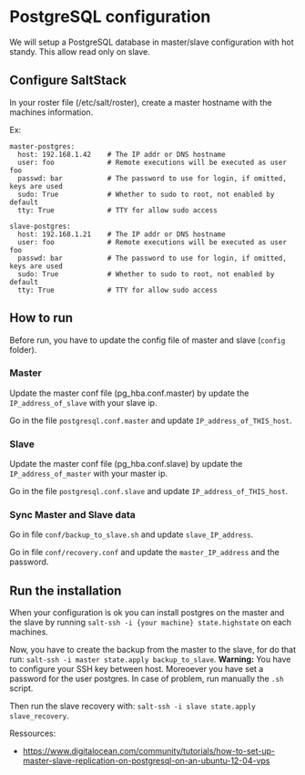# PostgreSQL configuration

We will setup a PostgreSQL database in master/slave configuration with hot standy. This allow read only on slave.

## Configure SaltStack

In your roster file (/etc/salt/roster), create a master hostname with the machines information.

Ex:
```
master-postgres:
  host: 192.168.1.42    # The IP addr or DNS hostname
  user: foo             # Remote executions will be executed as user foo
  passwd: bar           # The password to use for login, if omitted, keys are used
  sudo: True            # Whether to sudo to root, not enabled by default
  tty: True             # TTY for allow sudo access
  
slave-postgres:
  host: 192.168.1.21    # The IP addr or DNS hostname
  user: foo             # Remote executions will be executed as user foo
  passwd: bar           # The password to use for login, if omitted, keys are used
  sudo: True            # Whether to sudo to root, not enabled by default
  tty: True             # TTY for allow sudo access
```

## How to run

Before run, you have to update the config file of master and slave (`config` folder).

### Master

Update the master conf file (pg_hba.conf.master) by update the `IP_address_of_slave` with your slave ip.

Go in the file `postgresql.conf.master` and update `IP_address_of_THIS_host`.

### Slave

Update the master conf file (pg_hba.conf.slave) by update the `IP_address_of_master` with your master ip.

Go in the file `postgresql.conf.slave` and update `IP_address_of_THIS_host`.

### Sync Master and Slave data

Go in file `conf/backup_to_slave.sh` and update `slave_IP_address`.

Go in file `conf/recovery.conf` and update the `master_IP_address` and the password.

## Run the installation

When your configuration is ok you can install postgres on the master and the slave by running `salt-ssh -i {your machine} state.highstate` on each machines.

Now, you have to create the backup from the master to the slave, for do that run: `salt-ssh -i master state.apply backup_to_slave`. **Warning:** You have to configure your SSH key between host. Moreoever you have set a password for the user postgres. In case of problem, run manually the `.sh` script.

Then run the slave recovery with: `salt-ssh -i slave state.apply slave_recovery`.

Ressources:
  - https://www.digitalocean.com/community/tutorials/how-to-set-up-master-slave-replication-on-postgresql-on-an-ubuntu-12-04-vps
